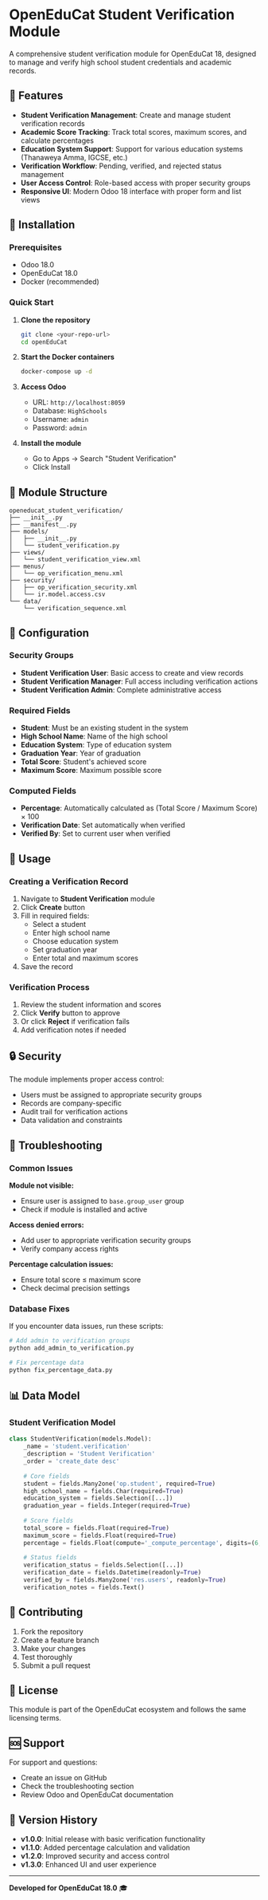 # OpenEduCat Student Verification Module

A comprehensive student verification module for OpenEduCat 18, designed to manage and verify high school student credentials and academic records.

## 🎯 Features

- **Student Verification Management**: Create and manage student verification records
- **Academic Score Tracking**: Track total scores, maximum scores, and calculate percentages
- **Education System Support**: Support for various education systems (Thanaweya Amma, IGCSE, etc.)
- **Verification Workflow**: Pending, verified, and rejected status management
- **User Access Control**: Role-based access with proper security groups
- **Responsive UI**: Modern Odoo 18 interface with proper form and list views

## 🚀 Installation

### Prerequisites
- Odoo 18.0
- OpenEduCat 18.0
- Docker (recommended)

### Quick Start

1. **Clone the repository**
   ```bash
   git clone <your-repo-url>
   cd openEduCat
   ```

2. **Start the Docker containers**
   ```bash
   docker-compose up -d
   ```

3. **Access Odoo**
   - URL: `http://localhost:8059`
   - Database: `HighSchools`
   - Username: `admin`
   - Password: `admin`

4. **Install the module**
   - Go to Apps → Search "Student Verification"
   - Click Install

## 📁 Module Structure

```
openeducat_student_verification/
├── __init__.py
├── __manifest__.py
├── models/
│   ├── __init__.py
│   └── student_verification.py
├── views/
│   └── student_verification_view.xml
├── menus/
│   └── op_verification_menu.xml
├── security/
│   ├── op_verification_security.xml
│   └── ir.model.access.csv
└── data/
    └── verification_sequence.xml
```

## 🔧 Configuration

### Security Groups
- **Student Verification User**: Basic access to create and view records
- **Student Verification Manager**: Full access including verification actions
- **Student Verification Admin**: Complete administrative access

### Required Fields
- **Student**: Must be an existing student in the system
- **High School Name**: Name of the high school
- **Education System**: Type of education system
- **Graduation Year**: Year of graduation
- **Total Score**: Student's achieved score
- **Maximum Score**: Maximum possible score

### Computed Fields
- **Percentage**: Automatically calculated as (Total Score / Maximum Score) × 100
- **Verification Date**: Set automatically when verified
- **Verified By**: Set to current user when verified

## 🎨 Usage

### Creating a Verification Record
1. Navigate to **Student Verification** module
2. Click **Create** button
3. Fill in required fields:
   - Select a student
   - Enter high school name
   - Choose education system
   - Set graduation year
   - Enter total and maximum scores
4. Save the record

### Verification Process
1. Review the student information and scores
2. Click **Verify** button to approve
3. Or click **Reject** if verification fails
4. Add verification notes if needed

## 🔒 Security

The module implements proper access control:
- Users must be assigned to appropriate security groups
- Records are company-specific
- Audit trail for verification actions
- Data validation and constraints

## 🐛 Troubleshooting

### Common Issues

**Module not visible:**
- Ensure user is assigned to `base.group_user` group
- Check if module is installed and active

**Access denied errors:**
- Add user to appropriate verification security groups
- Verify company access rights

**Percentage calculation issues:**
- Ensure total score ≤ maximum score
- Check decimal precision settings

### Database Fixes

If you encounter data issues, run these scripts:

```python
# Add admin to verification groups
python add_admin_to_verification.py

# Fix percentage data
python fix_percentage_data.py
```

## 📊 Data Model

### Student Verification Model
```python
class StudentVerification(models.Model):
    _name = 'student.verification'
    _description = 'Student Verification'
    _order = 'create_date desc'
    
    # Core fields
    student = fields.Many2one('op.student', required=True)
    high_school_name = fields.Char(required=True)
    education_system = fields.Selection([...])
    graduation_year = fields.Integer(required=True)
    
    # Score fields
    total_score = fields.Float(required=True)
    maximum_score = fields.Float(required=True)
    percentage = fields.Float(compute='_compute_percentage', digits=(6, 2))
    
    # Status fields
    verification_status = fields.Selection([...])
    verification_date = fields.Datetime(readonly=True)
    verified_by = fields.Many2one('res.users', readonly=True)
    verification_notes = fields.Text()
```

## 🤝 Contributing

1. Fork the repository
2. Create a feature branch
3. Make your changes
4. Test thoroughly
5. Submit a pull request

## 📝 License

This module is part of the OpenEduCat ecosystem and follows the same licensing terms.

## 🆘 Support

For support and questions:
- Create an issue on GitHub
- Check the troubleshooting section
- Review Odoo and OpenEduCat documentation

## 🔄 Version History

- **v1.0.0**: Initial release with basic verification functionality
- **v1.1.0**: Added percentage calculation and validation
- **v1.2.0**: Improved security and access control
- **v1.3.0**: Enhanced UI and user experience

---

**Developed for OpenEduCat 18.0** 🎓

